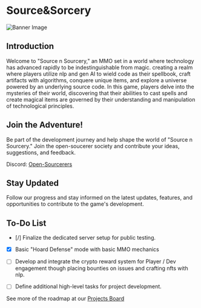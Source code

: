 # Source&Sorcery
![Banner Image](banner.png)

## Introduction

Welcome to "Source n Sourcery," an MMO set in a world where technology has advanced rapidly to be indestinguishable from magic. creating a realm where players utilize nlp and gen AI to wield code as their spellbook, craft artifacts with algorithms, conquere unique items, and explore a universe powered by an underlying source code. In this game, players delve into the mysteries of their world, discovering that their abilities to cast spells and create magical items are governed by their understanding and manipulation of technological principles.

## Join the Adventure!

Be part of the development journey and help shape the world of "Source n Sourcery." Join the open-soucerer society and contribute your ideas, suggestions, and feedback.

Discord: [Open-Sourcerers](https://discord.gg/WXV4vF7cza)

## Stay Updated

Follow our progress and stay informed on the latest updates, features, and opportunities to contribute to the game's development.

## To-Do List

- [/] Finalize the dedicated server setup for public testing.
- [x] Basic "Hoard Defense" mode with basic MMO mechanics
- [ ] Develop and integrate the crypto reward system for Player / Dev engagement though placing bounties on issues and crafting nfts with nlp.
- [ ] Define additional high-level tasks for project development.


See more of the roadmap at our [Projects Board](https://github.com/users/ZackBradsha/projects/2)
